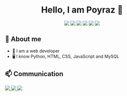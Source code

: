 <h1 align="center">Hello, I am Poyraz 👋</h1>

<p align="center">
  <img src="https://img.shields.io/badge/Python-3776AB?style=for-the-badge&logo=python&logoColor=white">
  <img src="https://img.shields.io/badge/HTML-E34F26?style=for-the-badge&logo=html5&logoColor=white">
  <img src="https://img.shields.io/badge/PHP-777BB4?logo=php&logoColor=white">
  <img src="https://img.shields.io/badge/CSS-1572B6?style=for-the-badge&logo=css3&logoColor=white">
  <img src="https://img.shields.io/badge/JavaScript-F7DF1E?style=for-the-badge&logo=javascript&logoColor=black">
  <img src="https://img.shields.io/badge/MySQL-4479A1?style=for-the-badge&logo=mysql&logoColor=white">
</p>

## 📌 About me
- 🎯 I am a web developer
- 🖥️ I know Python, HTML, CSS, JavaScript and MySQL

## 📫 Communication
<p align="left">
  <a href="https://www.instagram.com/18597" target="_blank">
    <img src="https://img.shields.io/badge/Instagram-%23E4405F.svg?style=for-the-badge&logo=instagram&logoColor=white">
  </a>
  <a href="https://discord.com/users/1231689438652792942" target="_blank">
    <img src="https://img.shields.io/badge/Discord-%237289DA.svg?style=for-the-badge&logo=discord&logoColor=white">
  </a>
  <a href="https://api.whatsapp.com/send/?phone=%2B998996136770&text&type=phone_number&app_absent=0" target="_blank">
    <img src="https://img.shields.io/badge/WhatsApp-25D366?style=for-the-badge&logo=whatsapp&logoColor=white">
  </a>
</p>
